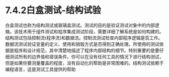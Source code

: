 # 7.4.2白盒测试-结构试验

白盒测试也称为结构测试或玻璃盒测试。测试的目的是验证测试对象中的内部逻辑。该技术用于组件测试和程序集成测试阶段，需要详细了解系统是如何构建的。结构测试包括控制流(程序流)和数据流。控制流测试检查内部程序逻辑是否工作。数据流测试验证变量的定义、使用和销毁方式是否得到正确处理。所使用的测试依据是程序和设计规范，其中清楚地描述了程序内部结构的细节。特别重要的是要仔细测试所有的边界值和错误条件。你可以在没有任何工具的情况下进行结构测试，但是如果你要测量覆盖的程度，没有自动化的帮助是非常困难的。结构测试依赖于编程语言，这是测试工具提供的帮助